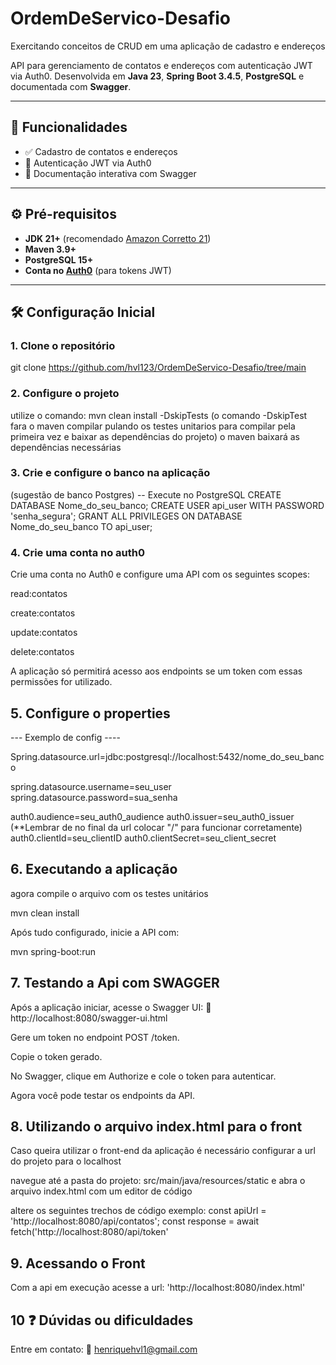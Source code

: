 # OrdemDeServico-Desafio
Exercitando conceitos de CRUD em uma aplicação de cadastro e endereços

API para gerenciamento de contatos e endereços com autenticação JWT via Auth0. Desenvolvida em **Java 23**, **Spring Boot 3.4.5**, **PostgreSQL** e documentada com **Swagger**.

---

## 🌟 Funcionalidades
- ✅ Cadastro de contatos e endereços
- 🔐 Autenticação JWT via Auth0
- 📄 Documentação interativa com Swagger


---

## ⚙️ Pré-requisitos
- **JDK 21+** (recomendado [Amazon Corretto 21](https://aws.amazon.com/pt/corretto/))
- **Maven 3.9+**
- **PostgreSQL 15+**
- **Conta no [Auth0](https://auth0.com/)** (para tokens JWT)

---

## 🛠️ Configuração Inicial

### 1. Clone o repositório
git clone https://github.com/hvl123/OrdemDeServico-Desafio/tree/main

### 2. Configure o projeto

utilize o comando: mvn clean install -DskipTests
(o comando -DskipTest fara o maven compilar pulando os testes unitarios para compilar pela primeira vez e baixar as dependências do projeto)
o maven baixará as dependências necessárias 

### 3. Crie e configure o banco na aplicação
(sugestão de banco Postgres)
-- Execute no PostgreSQL
CREATE DATABASE Nome_do_seu_banco;
CREATE USER api_user WITH PASSWORD 'senha_segura';
GRANT ALL PRIVILEGES ON DATABASE Nome_do_seu_banco TO api_user;

### 4. Crie uma conta no auth0
Crie uma conta no Auth0 e configure uma API com os seguintes scopes:

read:contatos

create:contatos

update:contatos

delete:contatos

A aplicação só permitirá acesso aos endpoints se um token com essas permissões for utilizado.
## 5. Configure o properties
 --- Exemplo de config ----


Spring.datasource.url=jdbc:postgresql://localhost:5432/nome_do_seu_banco

spring.datasource.username=seu_user
spring.datasource.password=sua_senha

auth0.audience=seu_auth0_audience
auth0.issuer=seu_auth0_issuer (**Lembrar de no final da url colocar "/" para funcionar corretamente)
auth0.clientId=seu_clientID
auth0.clientSecret=seu_client_secret

## 6. Executando a aplicação
agora compile o arquivo com os testes unitários 

mvn clean install

Após tudo configurado, inicie a API com:

mvn spring-boot:run

## 7. Testando a Api com SWAGGER
Após a aplicação iniciar, acesse o Swagger UI:
🔗 http://localhost:8080/swagger-ui.html

Gere um token no endpoint POST /token.

Copie o token gerado.

No Swagger, clique em Authorize e cole o token para autenticar.

Agora você pode testar os endpoints da API.

## 8. Utilizando o arquivo index.html para o front
Caso queira utilizar o front-end da aplicação é necessário configurar a url do projeto para o localhost

navegue até a pasta do projeto: 
src/main/java/resources/static e abra o arquivo index.html com um editor de código

altere os seguintes trechos de código
exemplo:
const apiUrl = 'http://localhost:8080/api/contatos';
const response = await fetch('http://localhost:8080/api/token'

## 9. Acessando o Front
Com a api em execução acesse a url:
'http://localhost:8080/index.html'

## 10 ❓ Dúvidas ou dificuldades
Entre em contato:
📩 henriquehvl1@gmail.com
